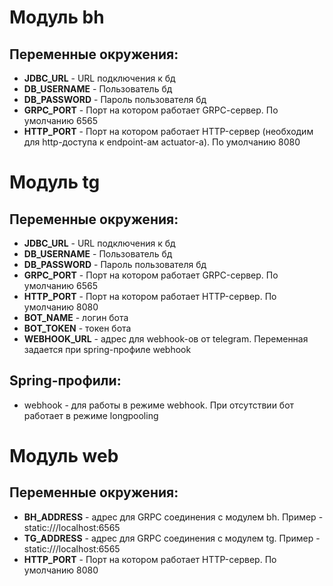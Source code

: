 Модуль bh
========================

Переменные окружения:
------------------------
- **JDBC_URL** - URL подключения к бд
- **DB_USERNAME** - Пользователь бд
- **DB_PASSWORD** - Пароль пользователя бд
- **GRPC_PORT** - Порт на котором работает GRPС-сервер. По умолчанию 6565
- **HTTP_PORT** - Порт на котором работает HTTP-сервер (необходим для http-доступа к endpoint-ам actuator-а). По умолчанию 8080

Модуль tg
========================

Переменные окружения:
------------------------
- **JDBC_URL** - URL подключения к бд
- **DB_USERNAME** - Пользователь бд
- **DB_PASSWORD** - Пароль пользователя бд
- **GRPC_PORT** - Порт на котором работает GRPC-сервер. По умолчанию 6565
- **HTTP_PORT** - Порт на котором работает HTTP-сервер. По умолчанию 8080
- **BOT_NAME** - логин бота
- **BOT_TOKEN** - токен бота
- **WEBHOOK_URL** - адрес для webhook-ов от telegram. Переменная задается при spring-профиле webhook

Spring-профили:
------------------------
- webhook - для работы в режиме webhook. При отсутствии бот работает в режиме longpooling

**Модуль web**
========================

Переменные окружения:
------------------------
- **BH_ADDRESS** - адрес для GRPC соединения с модулем bh. Пример - static:///localhost:6565
- **TG_ADDRESS** - адрес для GRPC соединения с модулем tg. Пример - static:///localhost:6565
- **HTTP_PORT** - Порт на котором работает HTTP-сервер. По умолчанию 8080